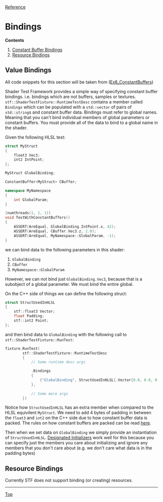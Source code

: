 [Reference](../ShaderTestFramework.md)

# Bindings

**Contents**
1. [Constant Buffer Bindings](#value-bindings)
2. [Resource Bindings](#resource-bindings)

## Value Bindings

All code snippets for this section will be taken from ([Ex8_ConstantBuffers](../../examples/Ex8_ConstantBuffers))

Shader Test Framework provides a simple way of specifying constant buffer bindings. i.e. bindings which are not buffers, samples or textures. `stf::ShaderTestFixture::RuntimeTestDesc` contains a member called `Bindings` which can be populated with a `std::vector` of pairs of `std::string`s and constant buffer data. Bindings must refer to global names. Meaning that you can't bind individual members of global parameters or constant buffers. You must provide all of the data to bind to a global name in the shader.

Given the following HLSL test:

```c++
struct MyStruct
{
    float3 Vec3;
    int2 IntPoint;
};

MyStruct GlobalBinding;

ConstantBuffer<MyStruct> CBuffer;

namespace MyNamespace
{
    int GlobalParam;
}

[numthreads(1, 1, 1)]
void TestWithConstantBuffers()
{
    ASSERT(AreEqual, GlobalBinding.IntPoint.x, 42);
    ASSERT(AreEqual, CBuffer.Vec3.z, 2.0);
    ASSERT(AreEqual, MyNamespace::GlobalParam, -1);
}
```

we can bind data to the following parameters in this shader:
1. `GlobalBinding`
2. `CBuffer`
3. `MyNamespace::GlobalParam`

However, we can not bind just `GlobalBinding.Vec3`, because that is a subobject of a global parameter. We must bind the entire global.

On the C++ side of things we can define the following struct:

```c++
struct StructUsedInHLSL
{
    stf::float3 Vector;
    float Padding;
    stf::int2 Point;
};
```

and then bind data to `GlobalBinding` with the following call to `stf::ShaderTestFixture::RunTest`:

```c++
fixture.RunTest(
        stf::ShaderTestFixture::RuntimeTestDesc
        {
            // Some runtime desc args

            .Bindings
            {
                {"GlobalBinding", StructUsedInHLSL{.Vector{0.0, 0.0, 0.0}, .Point{42, 24}}},
            },
            
            // Some more args
        })
```

Notice how `StructUsedInHLSL` has an extra member when compared to the HLSL equivilent `MyStruct`. We need to add 4 bytes of padding in between the `float3` and `int2` on the C++ side due to how constant buffer data is packed. The rules on how constant buffers are packed can be read [here](https://learn.microsoft.com/en-us/windows/win32/direct3dhlsl/dx-graphics-hlsl-packing-rules).

Then when we set data on `GlobalBinding` we simply provide an instantiation of `StructUsedInHLSL`. [Designated Initializers](https://en.cppreference.com/w/cpp/language/aggregate_initialization#Designated_initializers) work well for this because you can specify just the members you care about initializing and ignore any members that you don't care about (e.g. we don't care what data is in the padding bytes)

## Resource Bindings

Currently STF does not support binding (or creating) resources.

---

[Top](#bindings)